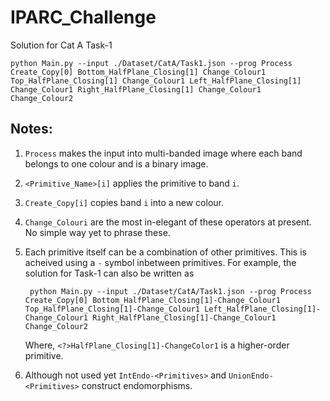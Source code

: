 # IPARC_Challenge

Solution for Cat A Task-1

    python Main.py --input ./Dataset/CatA/Task1.json --prog Process Create_Copy[0] Bottom_HalfPlane_Closing[1] Change_Colour1 Top_HalfPlane_Closing[1] Change_Colour1 Left_HalfPlane_Closing[1] Change_Colour1 Right_HalfPlane_Closing[1] Change_Colour1 Change_Colour2

Notes:
------

1. `Process` makes the input into multi-banded image where each band belongs to one colour and is a binary image.
2. `<Primitive_Name>[i]` applies the primitive to band `i`.
3. `Create_Copy[i]` copies band `i` into a new colour.
4. `Change_Colouri` are the most in-elegant of these operators at present. No simple way yet to phrase these.
5. Each primitive itself can be a combination of other primitives. This is acheived using a `-` symbol inbetween primitives. For example, the solution for Task-1 can also be written as 

        python Main.py --input ./Dataset/CatA/Task1.json --prog Process Create_Copy[0] Bottom_HalfPlane_Closing[1]-Change_Colour1 Top_HalfPlane_Closing[1]-Change_Colour1 Left_HalfPlane_Closing[1]-Change_Colour1 Right_HalfPlane_Closing[1]-Change_Colour1 Change_Colour2

    Where, `<?>HalfPlane_Closing[1]-ChangeColor1` is a higher-order primitive.

6. Although not used yet `IntEndo-<Primitives>` and `UnionEndo-<Primitives>` construct endomorphisms. 

